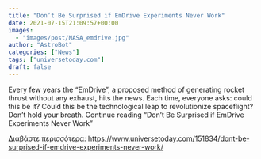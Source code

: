```yaml
---
title: "Don’t Be Surprised if EmDrive Experiments Never Work"
date: 2021-07-15T21:09:57+00:00
images:
  - "images/post/NASA_emdrive.jpg"
author: "AstroBot"
categories: ["News"]
tags: ["universetoday.com"]
draft: false
---
```


Every few years the “EmDrive”, a proposed method of generating rocket thrust without any exhaust, hits the news. Each time, everyone asks: could this be it? Could this be the technological leap to revolutionize spaceflight? Don’t hold your breath. Continue reading “Don’t Be Surprised if EmDrive Experiments Never Work” 

Διαβάστε περισσότερα: https://www.universetoday.com/151834/dont-be-surprised-if-emdrive-experiments-never-work/
